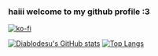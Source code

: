 ### haiii welcome to my github profile :3
[![ko-fi](https://ko-fi.com/img/githubbutton_sm.svg)](https://ko-fi.com/G2G2AEJIN)

[![Diablodesu's GitHub stats](https://github-readme-stats.vercel.app/api?username=Diablodesu&bg_color=303446&text_color=c6d0f5&icon_color=ca9ee6&title_color=9C7FCE)](https://twitter.com/diablodevtwitch)
[![Top Langs](https://github-readme-stats.vercel.app/api/top-langs/?username=Diablodesu&bg_color=303446&text_color=c6d0f5&icon_color=ca9ee6&title_color=9C7FCE)](https://youtube.com/Diablodesu)

